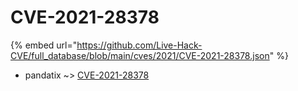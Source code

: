 # CVE-2021-28378
{% embed url="https://github.com/Live-Hack-CVE/full_database/blob/main/cves/2021/CVE-2021-28378.json" %}

* pandatix ~> [CVE-2021-28378](https://www.alice-snow.ru/2021/database/cve-2021-28378/cve-2021-28378-pandatix)